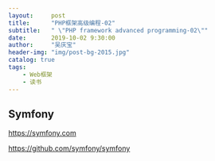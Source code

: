 ```yaml
---
layout:     post
title:      "PHP框架高级编程-02"
subtitle:   " \"PHP framework advanced programming-02\""
date:       2019-10-02 9:30:00
author:     "吴庆宝"
header-img: "img/post-bg-2015.jpg"
catalog: true
tags:
    - Web框架    
    - 读书
---
```


## Symfony

https://symfony.com

https://github.com/symfony/symfony
